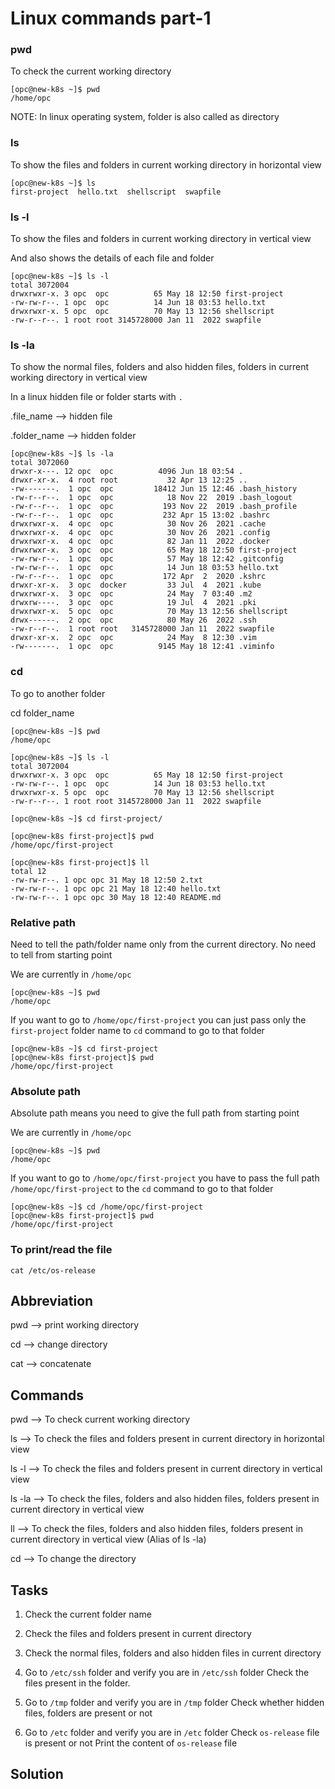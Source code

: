# Linux commands part-1

### pwd
To check the current working directory
```
[opc@new-k8s ~]$ pwd
/home/opc
```

NOTE: In linux operating system, folder is also called as directory

### ls
To show the files and folders in current working directory in horizontal view
```
[opc@new-k8s ~]$ ls
first-project  hello.txt  shellscript  swapfile
```

### ls -l
To show the files and folders in current working directory in vertical view

And also shows the details of each file and folder
```
[opc@new-k8s ~]$ ls -l
total 3072004
drwxrwxr-x. 3 opc  opc          65 May 18 12:50 first-project
-rw-rw-r--. 1 opc  opc          14 Jun 18 03:53 hello.txt
drwxrwxr-x. 5 opc  opc          70 May 13 12:56 shellscript
-rw-r--r--. 1 root root 3145728000 Jan 11  2022 swapfile
```

### ls -la
To show the normal files, folders and also hidden files, folders in current working directory in vertical view

In a linux hidden file or folder starts with `.`

.file_name --> hidden file

.folder_name --> hidden folder

```
[opc@new-k8s ~]$ ls -la
total 3072060
drwxr-x---. 12 opc  opc          4096 Jun 18 03:54 .
drwxr-xr-x.  4 root root           32 Apr 13 12:25 ..
-rw-------.  1 opc  opc         18412 Jun 15 12:46 .bash_history
-rw-r--r--.  1 opc  opc            18 Nov 22  2019 .bash_logout
-rw-r--r--.  1 opc  opc           193 Nov 22  2019 .bash_profile
-rw-r--r--.  1 opc  opc           232 Apr 15 13:02 .bashrc
drwxrwxr-x.  4 opc  opc            30 Nov 26  2021 .cache
drwxrwxr-x.  4 opc  opc            30 Nov 26  2021 .config
drwxrwxr-x.  4 opc  opc            82 Jan 11  2022 .docker
drwxrwxr-x.  3 opc  opc            65 May 18 12:50 first-project
-rw-rw-r--.  1 opc  opc            57 May 18 12:42 .gitconfig
-rw-rw-r--.  1 opc  opc            14 Jun 18 03:53 hello.txt
-rw-r--r--.  1 opc  opc           172 Apr  2  2020 .kshrc
drwxr-xr-x.  3 opc  docker         33 Jul  4  2021 .kube
drwxrwxr-x.  3 opc  opc            24 May  7 03:40 .m2
drwxrw----.  3 opc  opc            19 Jul  4  2021 .pki
drwxrwxr-x.  5 opc  opc            70 May 13 12:56 shellscript
drwx------.  2 opc  opc            80 May 26  2022 .ssh
-rw-r--r--.  1 root root   3145728000 Jan 11  2022 swapfile
drwxr-xr-x.  2 opc  opc            24 May  8 12:30 .vim
-rw-------.  1 opc  opc          9145 May 18 12:41 .viminfo
```

### cd
To go to another folder

cd folder_name

```
[opc@new-k8s ~]$ pwd
/home/opc
```

```
[opc@new-k8s ~]$ ls -l
total 3072004
drwxrwxr-x. 3 opc  opc          65 May 18 12:50 first-project
-rw-rw-r--. 1 opc  opc          14 Jun 18 03:53 hello.txt
drwxrwxr-x. 5 opc  opc          70 May 13 12:56 shellscript
-rw-r--r--. 1 root root 3145728000 Jan 11  2022 swapfile
```

```
[opc@new-k8s ~]$ cd first-project/
```

```
[opc@new-k8s first-project]$ pwd
/home/opc/first-project
```

```
[opc@new-k8s first-project]$ ll
total 12
-rw-rw-r--. 1 opc opc 31 May 18 12:50 2.txt
-rw-rw-r--. 1 opc opc 21 May 18 12:40 hello.txt
-rw-rw-r--. 1 opc opc 30 May 18 12:40 README.md
```

### Relative path
Need to tell the path/folder name only from the current directory. No need to tell from starting point

We are currently in `/home/opc`
```
[opc@new-k8s ~]$ pwd
/home/opc
```

If you want to go to `/home/opc/first-project` you can just pass only the `first-project` folder name to `cd` command to go to that folder

```
[opc@new-k8s ~]$ cd first-project
[opc@new-k8s first-project]$ pwd
/home/opc/first-project
```

### Absolute path
Absolute path means you need to give the full path from starting point

We are currently in `/home/opc`
```
[opc@new-k8s ~]$ pwd
/home/opc
```

If you want to go to `/home/opc/first-project` you have to pass the full path `/home/opc/first-project` to the `cd` command to go to that folder

```
[opc@new-k8s ~]$ cd /home/opc/first-project
[opc@new-k8s first-project]$ pwd
/home/opc/first-project
```

### To print/read the file
```
cat /etc/os-release
```

## Abbreviation

pwd --> print working directory

cd --> change directory

cat --> concatenate

## Commands
pwd    --> To check current working directory

ls     --> To check the files and folders present in current directory in horizontal view

ls -l  --> To check the files and folders present in current directory in vertical view

ls -la --> To check the files, folders and also hidden files, folders present in current directory in vertical view

ll     --> To check the files, folders and also hidden files, folders present in current directory in vertical view (Alias of ls -la)

cd     --> To change the directory

## Tasks
1. Check the current folder name

2. Check the files and folders present in current directory

3. Check the normal files, folders and also hidden files in current directory

4. Go to `/etc/ssh` folder and verify you are in `/etc/ssh` folder
   Check the files present in the folder.

5. Go to `/tmp` folder and verify you are in `/tmp` folder
   Check whether hidden files, folders are present or not

5. Go to `/etc` folder and verify you are in `/etc` folder
   Check `os-release` file is present or not
   Print the content of `os-release` file

## Solution